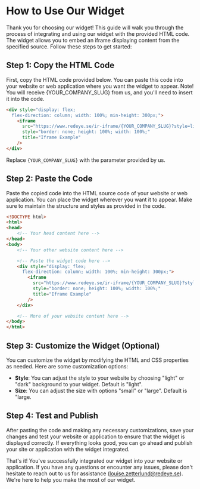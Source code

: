 
# How to Use Our Widget

Thank you for choosing our widget! This guide will walk you through the process of integrating and using our widget with the provided HTML code. The widget allows you to embed an iframe displaying content from the specified source. Follow these steps to get started:

## Step 1: Copy the HTML Code

First, copy the HTML code provided below. You can paste this code into your website or web application where you want the widget to appear. Note! You will receive {YOUR_COMPANY_SLUG} from us, and you'll need to insert it into the code.

```html
<div style="display: flex;
  flex-direction: column; width: 100%; min-height: 300px;">
    <iframe
      src="https://www.redeye.se/ir-iframe/{YOUR_COMPANY_SLUG}?style=light&size=large"
      style="border: none; height: 100%; width: 100%;"
      title="Iframe Example"
    />
</div>
```
Replace `{YOUR_COMPANY_SLUG}` with the parameter provided by us.

## Step 2: Paste the Code

Paste the copied code into the HTML source code of your website or web application. You can place the widget wherever you want it to appear. Make sure to maintain the structure and styles as provided in the code.

```html
<!DOCTYPE html>
<html>
<head>
    <!-- Your head content here -->
</head>
<body>
    <!-- Your other website content here -->

    <!-- Paste the widget code here -->
    <div style="display: flex;
      flex-direction: column; width: 100%; min-height: 300px;">
        <iframe
          src="https://www.redeye.se/ir-iframe/{YOUR_COMPANY_SLUG}?style=light&size=large"
          style="border: none; height: 100%; width: 100%;"
          title="Iframe Example"
        />
    </div>

    <!-- More of your website content here -->
</body>
</html>
```

## Step 3: Customize the Widget (Optional)

You can customize the widget by modifying the HTML and CSS properties as needed. Here are some customization options:

- **Style**: You can adjust the style to your website by choosing "light" or "dark" background to your widget. Default is "light".
- **Size**: You can adjust the size with options "small" or "large". Default is "large.

## Step 4: Test and Publish

After pasting the code and making any necessary customizations, save your changes and test your website or application to ensure that the widget is displayed correctly. If everything looks good, you can go ahead and publish your site or application with the widget integrated.

That's it! You've successfully integrated our widget into your website or application. If you have any questions or encounter any issues, please don't hesitate to reach out to us for assistance ([louise.zetterlund@redeye.se](mailto:louise.zetterlund@redeye.se)). We're here to help you make the most of our widget.
